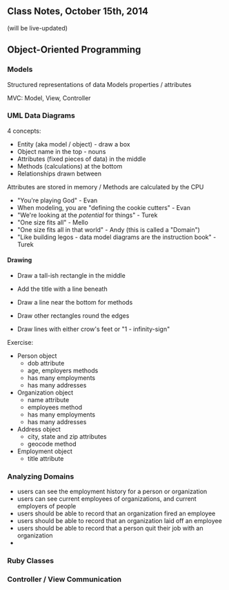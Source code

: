 ## Class Notes, October 15th, 2014

(will be live-updated)

## Object-Oriented Programming

### Models

Structured representations of data
Models properties / attributes

MVC: Model, View, Controller

### UML Data Diagrams

4 concepts:

- Entity (aka model / object) - draw a box
- Object name in the top - nouns
- Attributes (fixed pieces of data) in the middle
- Methods (calculations) at the bottom
- Relationships drawn between

Attributes are stored in memory / Methods are calculated by the CPU

- "You're playing God" - Evan
- When modeling, you are "defining the cookie cutters" - Evan
- "We're looking at the _potential_ for things" - Turek
- "One size fits all" - Mello
- "One size fits all in that world" - Andy  (this is called a "Domain")
- "Like building legos - data model diagrams are the instruction book" - Turek

#### Drawing

- Draw a tall-ish rectangle in the middle
- Add the title with a line beneath
- Draw a line near the bottom for methods

- Draw other rectangles round the edges
- Draw lines with either crow's feet or "1 - infinity-sign"

Exercise:

* Person object
    * dob attribute
    * age, employers methods
    * has many employments
    * has many addresses
* Organization object
    * name attribute
    * employees method
    * has many employments
    * has many addresses
* Address object
    * city, state and zip attributes
    * geocode method
* Employment object
    * title attribute

### Analyzing Domains

- users can see the employment history for a person or organization
- users can see current employees of organizations, and current employers of people
- users should be able to record that an organization fired an employee
- users should be able to record that an organization laid off an employee
- users should be able to record that a person quit their job with an organization
- 


### Ruby Classes

### Controller / View Communication
